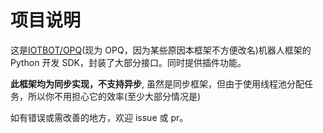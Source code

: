 # 项目说明

这是[IOTBOT/OPQ](https://github.com/OPQBOT/OPQ/ "OPQ")(现为 OPQ，因为某些原因本框架不方便改名)机器人框架的 Python 开发 SDK，封装了大部分接口。同时提供插件功能。

**此框架均为同步实现，不支持异步**, 虽然是同步框架，但由于使用线程池分配任务，所以你不用担心它的效率(至少大部分情况是)

如有错误或需改善的地方，欢迎 issue 或 pr。
